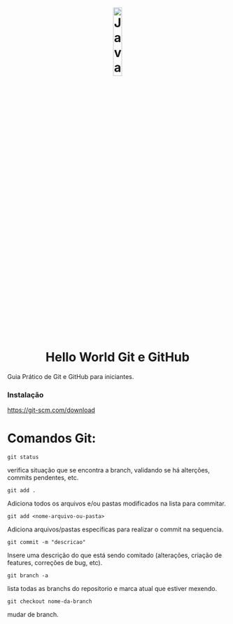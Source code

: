 <h1 align="center">
    <img alt="JavaScript" title="#estudosJs" src="https://www.cursoemvideo.com/wp-content/uploads/2020/04/git-1.png" width='20%' align="center"/>
    <br>
     Hello World Git e GitHub
</h1>

Guia Prático de Git e GitHub para iniciantes.

### Instalação 
https://git-scm.com/download

# Comandos Git:

`git status`

verifica situação que se encontra a branch, validando se há alterções, commits pendentes, etc.

`git add .`

Adiciona todos os arquivos e/ou pastas modificados na lista para commitar. 

`git add <nome-arquivo-ou-pasta>`

Adiciona arquivos/pastas específicas para realizar o commit na sequencia.

`git commit -m "descricao"`

Insere uma descrição do que está sendo comitado (alterações, criação de features, correções de bug, etc).

`git branch -a`

lista todas as branchs do repositorio e marca atual que estiver mexendo.

`git checkout nome-da-branch`

mudar de branch.
